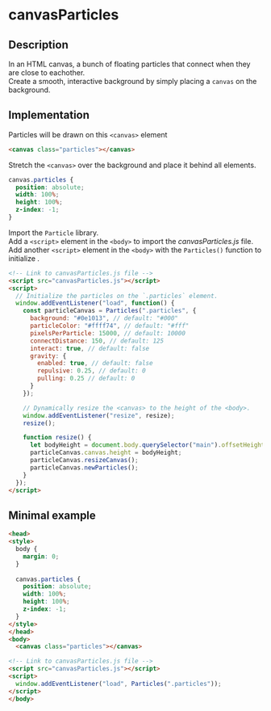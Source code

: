 # canvasParticles

## Description
In an HTML canvas, a bunch of floating particles that connect when they are close to eachother.<br>
Create a smooth, interactive background by simply placing a `canvas` on the background.

## Implementation
Particles will be drawn on this `<canvas>` element
```html
<canvas class="particles"></canvas>
```

Stretch the `<canvas>` over the background and place it behind all elements.
```css
canvas.particles {
  position: absolute;
  width: 100%;
  height: 100%;
  z-index: -1;
}
```

Import the `Particle` library.<br>
Add a `<script>` element in the `<body>` to import the *canvasParticles.js* file.<br>
Add another `<script>` element in the `<body>` with the `Particles()` function to initialize .
```html
<!-- Link to canvasParticles.js file -->
<script src="canvasParticles.js"></script>
<script>
  // Initialize the particles on the `.particles` element.
  window.addEventListener("load", function() {
    const particleCanvas = Particles(".particles", {
      background: "#0e1013", // default: "#000"
      particleColor: "#ffff74", // default: "#fff"
      pixelsPerParticle: 15000, // default: 10000
      connectDistance: 150, // default: 125
      interact: true, // default: false
      gravity: {
        enabled: true, // default: false
        repulsive: 0.25, // default: 0
        pulling: 0.25 // default: 0
      }
    });

    // Dynamically resize the <canvas> to the height of the <body>.
    window.addEventListener("resize", resize);
    resize();

    function resize() {
      let bodyHeight = document.body.querySelector("main").offsetHeight;
      particleCanvas.canvas.height = bodyHeight;
      particleCanvas.resizeCanvas();
      particleCanvas.newParticles();
    }
  });
</script>
```

## Minimal example
```html
<head>
<style>
  body {
    margin: 0;
  }
  
  canvas.particles {
    position: absolute;
    width: 100%;
    height: 100%;
    z-index: -1;
  }
</style>
</head>
<body>
  <canvas class="particles"></canvas>

<!-- Link to canvasParticles.js file -->
<script src="canvasParticles.js"></script>
<script>
  window.addEventListener("load", Particles(".particles"));
</script>
</body>
```
